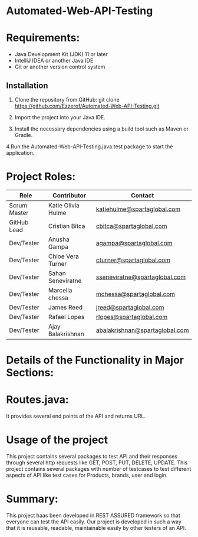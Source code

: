 # Automated-Web-API-Testing

# **Requirements:**

- Java Development Kit (JDK) 11 or later
- IntelliJ IDEA or another Java IDE
- Git or another version control system

## Installation

 1. Clone the repository from GitHub:
   git clone https://github.com/Ezzerof/Automated-Web-API-Testing.git
 2. Import the project into your Java IDE.

 3. Install the necessary dependencies using a build tool such as Maven or Gradle.

4.Run the Automated-Web-API-Testing.java.test package to start the application.

# Project Roles:

| Role         | Contributor         | Contact                         |
|--------------|---------------------|---------------------------------|
| Scrum Master | Katie Olivia Hulme  | katiehulme@spartaglobal.com     |
| GitHub Lead  | Cristian Bitca      | cbitca@spartaglobal.com         |
| Dev/Tester   | Anusha Gampa        | agampa@spartaglobal.com         |
| Dev/Tester   | Chloe Vera Turner   | cturner@spartaglobal.com        |
| Dev/Tester   | Sahan Seneviratne   | sseneviratne@spartaglobal.com   |
| Dev/Tester   | Marcella chessa     | mchessa@spartaglobal.com        |
| Dev/Tester   | James Reed          | jreed@spartaglobal.com          |
| Dev/Tester   | Rafael Lopes        | rlopes@spartaglobal.com         |
| Dev/Tester   | Ajay Balakrishnan   | abalakrishnan@spartaglobal.com  |

# **Details of the Functionality in Major Sections:**

# **Routes.java:**

It provides several end points of the API and returns URL.

# **Usage of the project**

This project contains several packages to test API and their responses through several http requests like GET, POST, PUT, DELETE, UPDATE. This project contains several packages with number of testcases to test different aspects of API like test cases for Products, brands, user and login.

# **Summary:**
 This project haas been developed in REST ASSURED framework so that everyone can test the API easily. Our project is developed in such a way that it is reusable, readable, maintainable easily by other testers of an API.
